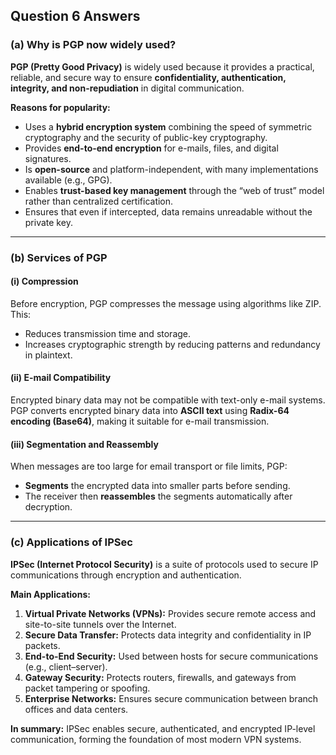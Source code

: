 ## Question 6 Answers

### (a) Why is PGP now widely used?

**PGP (Pretty Good Privacy)** is widely used because it provides a practical, reliable, and secure way to ensure **confidentiality, authentication, integrity, and non-repudiation** in digital communication.

**Reasons for popularity:**

* Uses a **hybrid encryption system** combining the speed of symmetric cryptography and the security of public-key cryptography.
* Provides **end-to-end encryption** for e-mails, files, and digital signatures.
* Is **open-source** and platform-independent, with many implementations available (e.g., GPG).
* Enables **trust-based key management** through the “web of trust” model rather than centralized certification.
* Ensures that even if intercepted, data remains unreadable without the private key.

---

### (b) Services of PGP

#### (i) Compression

Before encryption, PGP compresses the message using algorithms like ZIP. This:

* Reduces transmission time and storage.
* Increases cryptographic strength by reducing patterns and redundancy in plaintext.

#### (ii) E-mail Compatibility

Encrypted binary data may not be compatible with text-only e-mail systems. PGP converts encrypted binary data into **ASCII text** using **Radix-64 encoding (Base64)**, making it suitable for e-mail transmission.

#### (iii) Segmentation and Reassembly

When messages are too large for email transport or file limits, PGP:

* **Segments** the encrypted data into smaller parts before sending.
* The receiver then **reassembles** the segments automatically after decryption.

---

### (c) Applications of IPSec

**IPSec (Internet Protocol Security)** is a suite of protocols used to secure IP communications through encryption and authentication.

**Main Applications:**

1. **Virtual Private Networks (VPNs):** Provides secure remote access and site-to-site tunnels over the Internet.
2. **Secure Data Transfer:** Protects data integrity and confidentiality in IP packets.
3. **End-to-End Security:** Used between hosts for secure communications (e.g., client–server).
4. **Gateway Security:** Protects routers, firewalls, and gateways from packet tampering or spoofing.
5. **Enterprise Networks:** Ensures secure communication between branch offices and data centers.

**In summary:** IPSec enables secure, authenticated, and encrypted IP-level communication, forming the foundation of most modern VPN systems.
